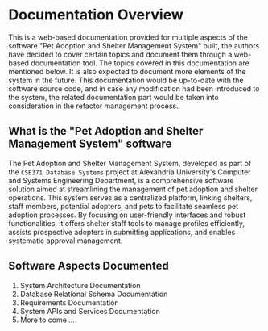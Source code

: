 # Documentation Overview

This is a web-based documentation provided for multiple aspects of the software "Pet Adoption and Shelter Management System" built,
the authors have decided to cover certain topics and document them through a web-based documentation tool. The topics
covered in this documentation are mentioned below. It is also expected to document more elements
of the system in the future. This documentation would be up-to-date with the software source code, and in case any modification
had been introduced to the system, the related documentation part would be taken into consideration in the refactor management process.  

## What is the "Pet Adoption and Shelter Management System" software

The Pet Adoption and Shelter Management System, developed as part of the `CSE371 Database Systems` project at 
Alexandria University's Computer and Systems Engineering Department, is a comprehensive software solution aimed 
at streamlining the management of pet adoption and shelter operations. 
This system serves as a centralized platform, linking shelters, staff members, potential adopters, and pets to facilitate seamless pet 
adoption processes. By focusing on user-friendly interfaces and robust functionalities, it offers shelter staff tools to 
manage profiles efficiently, assists prospective adopters in submitting applications, and enables systematic approval management.

## Software Aspects Documented 

1. System Architecture Documentation
2. Database Relational Schema Documentation
3. Requirements Documentation
4. System APIs and Services Documentation
5. More to come ...
